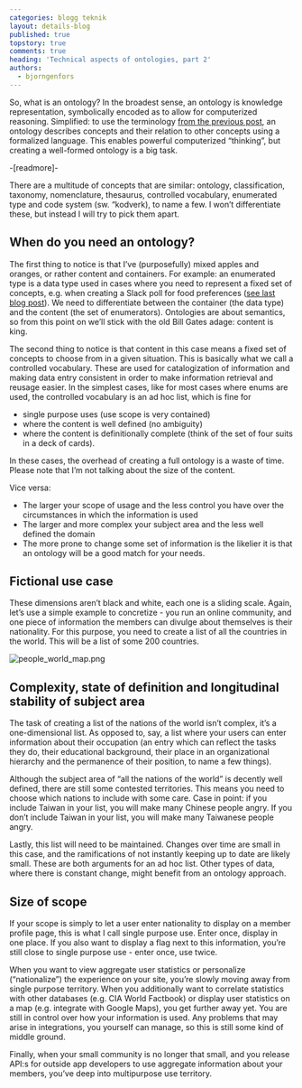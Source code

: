 ```yaml
---
categories: blogg teknik
layout: details-blog
published: true
topstory: true
comments: true
heading: 'Technical aspects of ontologies, part 2'
authors:
  - bjorngenfors
---
```

So, what is an ontology? In the broadest sense, an ontology is knowledge representation, symbolically encoded as to allow for computerized reasoning. Simplified: to use the terminology [from the previous post](https://callistaenterprise.se/blogg/teknik/2020/06/10/ontologies-part1/), an ontology describes concepts and their relation to other concepts using a formalized language. This enables powerful computerized “thinking”, but creating a well-formed ontology is a big task.

-[readmore]-

There are a multitude of concepts that are similar: ontology, classification, taxonomy, nomenclature, thesaurus, controlled vocabulary, enumerated type and code system (sw. “kodverk), to name a few. I won’t differentiate these, but instead I will try to pick them apart.


## When do you need an ontology?

The first thing to notice is that I’ve (purposefully) mixed apples and oranges, or rather content and containers. For example: an enumerated type is a data type used in cases where you need to represent a fixed set of concepts, e.g. when creating a Slack poll for food preferences ([see last blog post](https://callistaenterprise.se/blogg/teknik/2020/06/10/ontologies-part1/)). We need to differentiate between the container (the data type) and the content (the set of enumerators). Ontologies are about semantics, so from this point on we’ll stick with the old Bill Gates adage: content is king.

The second thing to notice is that content in this case means a fixed set of concepts to choose from in a given situation. This is basically what we call a controlled vocabulary. These are used for catalogization of information and making data entry consistent in order to make information retrieval and reusage easier. In the simplest cases, like for most cases where enums are used, the controlled vocabulary is an ad hoc list, which is fine for

- single purpose uses (use scope is very contained)
- where the content is well defined (no ambiguity)
- where the content is definitionally complete (think of the set of four suits in a deck of cards).

In these cases, the overhead of creating a full ontology is a waste of time. Please note that I’m not talking about the size of the content.


Vice versa:
- The larger your scope of usage and the less control you have over the circumstances in which the information is used
- The larger and more complex your subject area and the less well defined the domain
- The more prone to change some set of information is the likelier it is that an ontology will be a good match for your needs.


## Fictional use case

These dimensions aren’t black and white, each one is a sliding scale. Again, let’s use a simple example to concretize - you run an online community, and one piece of information the members can divulge about themselves is their nationality. For this purpose, you need to create a list of all the countries in the world. This will be a list of some 200 countries.

![people_world_map.png]({{site.baseurl}}/assets/people_world_map.png)

## Complexity, state of definition and longitudinal stability of subject area

The task of creating a list of the nations of the world isn’t complex, it’s a one-dimensional list. As opposed to, say, a list where your users can enter information about their occupation (an entry which can reflect the tasks they do, their educational background, their place in an organizational hierarchy and the permanence of their position, to name a few things).

Although the subject area of “all the nations of the world” is decently well defined, there are still some contested territories. This means you need to choose which nations to include with some care. Case in point: if you include Taiwan in your list, you will make many Chinese people angry. If you don’t include Taiwan in your list, you will make many Taiwanese people angry.

Lastly, this list will need to be maintained. Changes over time are small in this case, and the ramifications of not instantly keeping up to date are likely small. These are both arguments for an ad hoc list. Other types of data, where there is constant change, might benefit from an ontology approach.


## Size of scope
If your scope is simply to let a user enter nationality to display on a member profile page, this is what I call single purpose use. Enter once, display in one place. If you also want to display a flag next to this information, you’re still close to single purpose use - enter once, use twice.

When you want to view aggregate user statistics or personalize (“nationalize”) the experience on your site, you’re slowly moving away from single purpose territory. When you additionally want to correlate statistics with other databases (e.g. CIA World Factbook) or display user statistics on a map (e.g. integrate with Google Maps), you get further away yet. You are still in control over how your information is used. Any problems that may arise in integrations, you yourself can manage, so this is still some kind of middle ground.

Finally, when your small community is no longer that small, and you release API:s for outside app developers to use aggregate information about your members, you’ve deep into multipurpose use territory. 
